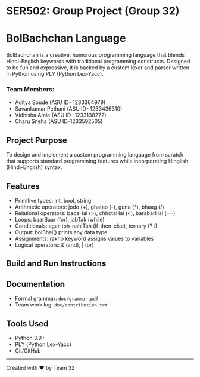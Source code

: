 # SER502: Group Project (Group 32)

# BolBachchan Language

BolBachchan is a creative, humorous programming language that blends Hindi-English keywords with traditional programming constructs. Designed to be fun and expressive, it is backed by a custom lexer and parser written in Python using PLY (Python Lex-Yacc).

### Team Members:

- Aditya Soude (ASU ID- 1233364979)
- Savankumar Pethani (ASU ID- 1233436310)
- Vidhisha Amle (ASU ID- 1233138272)
- Charu Sneha (ASU ID-1233592505)

## Project Purpose

To design and implement a custom programming language from scratch that supports standard programming features while incorporating Hinglish (Hindi-English) syntax.

## Features

- Primitive types: int, bool, string
- Arithmetic operators: jodo (+), ghatao (-), guna (\*), bhaag (/)
- Relational operators: badaHai (>), chhotaHai (<), barabarHai (==)
- Loops: baarBaar (for), jabTak (while)
- Conditionals: agar-toh-nahiToh (if-then-else), ternary (? :)
- Output: bolBhai() prints any data type
- Assignments: rakho keyword assigns values to variables
- Logical operators: & (and), | (or)

## Build and Run Instructions



## Documentation

- Formal grammar: `doc/grammar.pdf`
- Team work log: `doc/contribution.txt`

## Tools Used

- Python 3.9+
- PLY (Python Lex-Yacc)
- Git/GitHub

---

Created with ❤️ by Team 32
